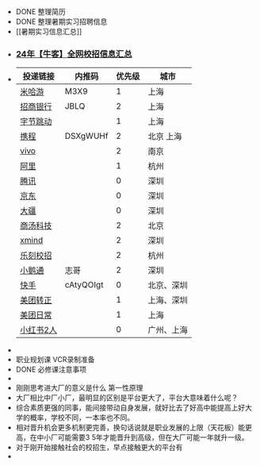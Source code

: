 - DONE 整理简历
- DONE 整理暑期实习招聘信息
- [[暑期实习信息汇总]]
- ### [24年【牛客】全网校招信息汇总](https://docs.qq.com/sheet/DR1haQktleU54bWl6?tab=BB08J2&login_t=1710057975058&_t=1710058744608&u=726a43336d944aa5949eae3e7b814be2)
- |投递链接|内推码|优先级|城市|
  |--|--|--|--|
  |[米哈游]( https://jobs.mihoyo.com/#/campus/position/4813) |M3X9|1|上海|
  |[招商银行](https://cmb-recruitment-mobile.paas.cmbchina.com/positionDetail/school?qrCodeId=EBEAD42C-A548-4F27-9315-BDEB826A138E&recommendType=2&recruitmentTypeId=DF94FD6D-26D3-4A19-9E69-577C4BA1DE82&publishId=95C27AF3-4733-4798-A34F-D6F39717D9CD&recruitmentTypeId=) |JBLQ|2|上海|
  |[字节跳动](https://jobs.bytedance.com/campus/position?keywords=%E5%89%8D%E7%AB%AF&category=&location=CT_128&project=&type=3&job_hot_flag=&current=1&limit=10&functionCategory=&tag=&spread=PWMEYQA)||1|上海|
  |[携程](https://app.mokahr.com/campus-recruitment/trip/37757?sourceToken=a4053aeea19325ef2386a6995246b44e#/jobs?keyword=%E5%89%8D%E7%AB%AF)|DSXgWUHf|2|北京 上海|
  |[vivo](https://hr.vivo.com/wt/vivo/web/templet1000/index/corpwebPosition1000vivo!gotoPostInfoForAjax?postId=154310&recruitType=12&brandCode=1)||2|南京|
  |[阿里](https://talent-holding.alibaba.com/campus/position-detail?lang=zh&positionId=2031902)||1|杭州|
  |[腾讯](https://join.qq.com/post_detail.html?pid=2&id=106&tid=2)||0|深圳|
  |[京东](https://campus.jd.com/#/details?id=4872)||0|深圳|
  |[大疆](https://we.dji.com/zh-CN/position/detail?positionId=1603324366766518272)||0|深圳|
  |[商汤科技](https://hr.sensetime.com/SU60fa3bdabef57c1023fc1cbc/pb/posDetail.html?postId=6551b51e3538bc6c4d67bf3d&postType=intern)||2|北京|
  |[xmind](https://www.lagou.com/wn/jobs/6311626.html?source=pl&i=pl-0&show=f52dbc76d45f42888bc68cc09143068a)||2|深圳|
  |[乐刻校招](https://leoao-inc.jobs.feishu.cn/787552/position/7272586633920301349/detail)||2|杭州|
  |[小鹅通](https://www.xiaoe-tech.com/joinUs)|志哥|2|深圳|
  |[快手](https://zhaopin.kuaishou.cn/#/official/trainee/job-info/18132)|cAtyQOIgt|0|北京、深圳|
  |[美团转正](https://zhaopin.meituan.com/web/position/detail?jobUnionId=2309762897&highlightType=campus)||1|上海、深圳|
  |[美团日常](https://zhaopin.meituan.com/web/position/detail?jobUnionId=2315268375&highlightType=campus)||1|上海|
  |[小红书2人](https://job.xiaohongshu.com/jobs/11203/intern)||0|广州、上海|
-
- 职业规划课  VCR录制准备
- DONE 必修课注意事项
-
- 刚刚思考进大厂的意义是什么 第一性原理
- 大厂相比中厂小厂，最明显的区别是平台更大了，平台大意味着什么呢？
- 综合素质更强的同事，能间接带动自身发展，就好比去了好高中能提高上好大学的概率，学校不同，一本率也不同。
- 相对晋升机会更多机制更完善，换句话说就是职业发展的上限（天花板）能更高，在中小厂可能需要3 5年才能晋升到高级，但在大厂可能一年就升一级。
- 对于刚开始接触社会的校招生，早点接触更大的平台有
-